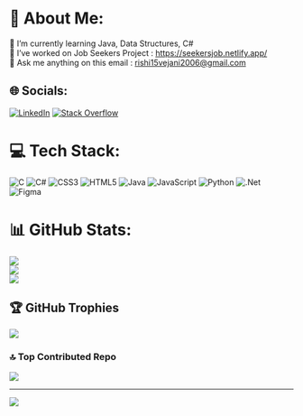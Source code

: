 # 💫 About Me:
🌱 I’m currently learning Java, Data Structures, C#<br>🔭 I’ve worked on Job Seekers Project : https://seekersjob.netlify.app/<br>💬 Ask me anything on this email : rishi15vejani2006@gmail.com


## 🌐 Socials:
[![LinkedIn](https://img.shields.io/badge/LinkedIn-%230077B5.svg?logo=linkedin&logoColor=white)](https://linkedin.com/in/rishi-vejani-56b923257) [![Stack Overflow](https://img.shields.io/badge/-Stackoverflow-FE7A16?logo=stack-overflow&logoColor=white)](https://stackoverflow.com/users/22271688) 

# 💻 Tech Stack:
![C](https://img.shields.io/badge/c-%2300599C.svg?style=flat&logo=c&logoColor=white) ![C#](https://img.shields.io/badge/c%23-%23239120.svg?style=flat&logo=c-sharp&logoColor=white) ![CSS3](https://img.shields.io/badge/css3-%231572B6.svg?style=flat&logo=css3&logoColor=white) ![HTML5](https://img.shields.io/badge/html5-%23E34F26.svg?style=flat&logo=html5&logoColor=white) ![Java](https://img.shields.io/badge/java-%23ED8B00.svg?style=flat&logo=java&logoColor=white) ![JavaScript](https://img.shields.io/badge/javascript-%23323330.svg?style=flat&logo=javascript&logoColor=%23F7DF1E) ![Python](https://img.shields.io/badge/python-3670A0?style=flat&logo=python&logoColor=ffdd54) ![.Net](https://img.shields.io/badge/.NET-5C2D91?style=flat&logo=.net&logoColor=white) 	![Figma](https://img.shields.io/badge/figma-%23F24E1E.svg?style=flat&logo=figma&logoColor=white)
# 📊 GitHub Stats:
![](https://github-readme-stats.vercel.app/api?username=15Rishi&theme=dark&hide_border=false&include_all_commits=true&count_private=true)<br/>
![](https://github-readme-streak-stats.herokuapp.com/?user=15Rishi&theme=dark&hide_border=false)<br/>
![](https://github-readme-stats.vercel.app/api/top-langs/?username=15Rishi&theme=dark&hide_border=false&include_all_commits=true&count_private=true&layout=compact)

## 🏆 GitHub Trophies
![](https://github-profile-trophy.vercel.app/?username=15Rishi&theme=radical&no-frame=false&no-bg=false&margin-w=4)

### 🔝 Top Contributed Repo
![](https://github-contributor-stats.vercel.app/api?username=15Rishi&limit=5&theme=dark&combine_all_yearly_contributions=true)

---
[![](https://visitcount.itsvg.in/api?id=15Rishi&icon=0&color=0)](https://visitcount.itsvg.in)

<!-- Proudly created with GPRM ( https://gprm.itsvg.in ) -->
